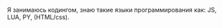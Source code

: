 Я занимаюсь кодингом, знаю такие языки программирования как: JS, LUA, PY, (HTML/css). 

<!---
m1gwan/m1gwan is a ✨ special ✨ repository because its `README.md` (this file) appears on your GitHub profile.
You can click the Preview link to take a look at your changes.
--->
